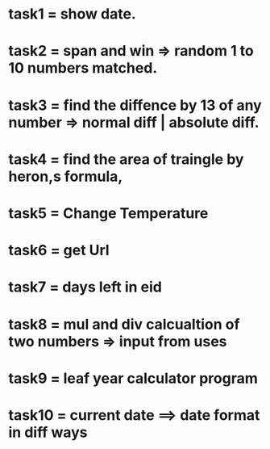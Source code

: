 # task1 = show date.
# task2 = span and win => random 1 to 10 numbers matched.
# task3 = find the diffence by 13 of any number => normal diff | absolute diff.
# task4 = find the area of traingle by heron,s formula,
# task5 = Change Temperature
# task6 = get Url
# task7 = days left in eid
# task8 = mul and div calcualtion of two numbers => input from uses
# task9 = leaf year calculator program
# task10 = current date ==> date format in diff ways

